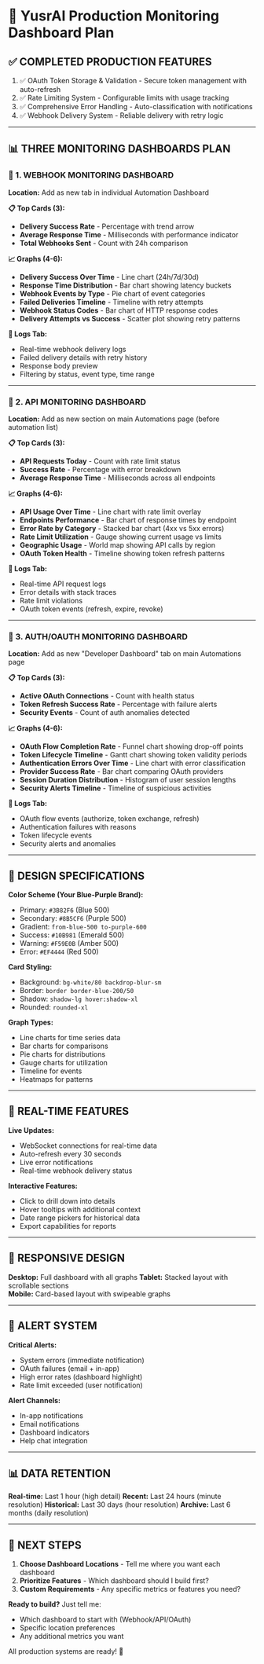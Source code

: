 
# 🚀 YusrAI Production Monitoring Dashboard Plan

## ✅ COMPLETED PRODUCTION FEATURES
1. ✅ OAuth Token Storage & Validation - Secure token management with auto-refresh
2. ✅ Rate Limiting System - Configurable limits with usage tracking
3. ✅ Comprehensive Error Handling - Auto-classification with notifications
4. ✅ Webhook Delivery System - Reliable delivery with retry logic

---

## 📊 THREE MONITORING DASHBOARDS PLAN

### 🔗 1. WEBHOOK MONITORING DASHBOARD
**Location:** Add as new tab in individual Automation Dashboard

**📋 Top Cards (3):**
- **Delivery Success Rate** - Percentage with trend arrow
- **Average Response Time** - Milliseconds with performance indicator  
- **Total Webhooks Sent** - Count with 24h comparison

**📈 Graphs (4-6):**
- **Delivery Success Over Time** - Line chart (24h/7d/30d)
- **Response Time Distribution** - Bar chart showing latency buckets
- **Webhook Events by Type** - Pie chart of event categories
- **Failed Deliveries Timeline** - Timeline with retry attempts
- **Webhook Status Codes** - Bar chart of HTTP response codes
- **Delivery Attempts vs Success** - Scatter plot showing retry patterns

**📝 Logs Tab:**
- Real-time webhook delivery logs
- Failed delivery details with retry history
- Response body preview
- Filtering by status, event type, time range

---

### 🔌 2. API MONITORING DASHBOARD  
**Location:** Add as new section on main Automations page (before automation list)

**📋 Top Cards (3):**
- **API Requests Today** - Count with rate limit status
- **Success Rate** - Percentage with error breakdown
- **Average Response Time** - Milliseconds across all endpoints

**📈 Graphs (4-6):**
- **API Usage Over Time** - Line chart with rate limit overlay
- **Endpoints Performance** - Bar chart of response times by endpoint
- **Error Rate by Category** - Stacked bar chart (4xx vs 5xx errors)
- **Rate Limit Utilization** - Gauge showing current usage vs limits
- **Geographic Usage** - World map showing API calls by region
- **OAuth Token Health** - Timeline showing token refresh patterns

**📝 Logs Tab:**
- Real-time API request logs
- Error details with stack traces
- Rate limit violations
- OAuth token events (refresh, expire, revoke)

---

### 🔐 3. AUTH/OAUTH MONITORING DASHBOARD
**Location:** Add as new "Developer Dashboard" tab on main Automations page

**📋 Top Cards (3):**
- **Active OAuth Connections** - Count with health status
- **Token Refresh Success Rate** - Percentage with failure alerts
- **Security Events** - Count of auth anomalies detected

**📈 Graphs (4-6):**
- **OAuth Flow Completion Rate** - Funnel chart showing drop-off points
- **Token Lifecycle Timeline** - Gantt chart showing token validity periods
- **Authentication Errors Over Time** - Line chart with error classification
- **Provider Success Rate** - Bar chart comparing OAuth providers
- **Session Duration Distribution** - Histogram of user session lengths
- **Security Alerts Timeline** - Timeline of suspicious activities

**📝 Logs Tab:**
- OAuth flow events (authorize, token exchange, refresh)
- Authentication failures with reasons
- Token lifecycle events
- Security alerts and anomalies

---

## 🎨 DESIGN SPECIFICATIONS

**Color Scheme (Your Blue-Purple Brand):**
- Primary: `#3B82F6` (Blue 500)
- Secondary: `#8B5CF6` (Purple 500)  
- Gradient: `from-blue-500 to-purple-600`
- Success: `#10B981` (Emerald 500)
- Warning: `#F59E0B` (Amber 500)
- Error: `#EF4444` (Red 500)

**Card Styling:**
- Background: `bg-white/80 backdrop-blur-sm`
- Border: `border border-blue-200/50`
- Shadow: `shadow-lg hover:shadow-xl`
- Rounded: `rounded-xl`

**Graph Types:**
- Line charts for time series data
- Bar charts for comparisons
- Pie charts for distributions
- Gauge charts for utilization
- Timeline for events
- Heatmaps for patterns

---

## 🔄 REAL-TIME FEATURES

**Live Updates:**
- WebSocket connections for real-time data
- Auto-refresh every 30 seconds
- Live error notifications
- Real-time webhook delivery status

**Interactive Features:**
- Click to drill down into details
- Hover tooltips with additional context
- Date range pickers for historical data
- Export capabilities for reports

---

## 📱 RESPONSIVE DESIGN

**Desktop:** Full dashboard with all graphs
**Tablet:** Stacked layout with scrollable sections  
**Mobile:** Card-based layout with swipeable graphs

---

## 🚨 ALERT SYSTEM

**Critical Alerts:**
- System errors (immediate notification)
- OAuth failures (email + in-app)
- High error rates (dashboard highlight)
- Rate limit exceeded (user notification)

**Alert Channels:**
- In-app notifications
- Email notifications  
- Dashboard indicators
- Help chat integration

---

## 📊 DATA RETENTION

**Real-time:** Last 1 hour (high detail)
**Recent:** Last 24 hours (minute resolution)
**Historical:** Last 30 days (hour resolution)
**Archive:** Last 6 months (daily resolution)

---

## 🎯 NEXT STEPS

1. **Choose Dashboard Locations** - Tell me where you want each dashboard
2. **Prioritize Features** - Which dashboard should I build first?
3. **Custom Requirements** - Any specific metrics or features you need?

**Ready to build?** Just tell me:
- Which dashboard to start with (Webhook/API/OAuth)
- Specific location preferences
- Any additional metrics you want

All production systems are ready! 🚀
